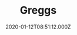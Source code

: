 ---
date: 2020-01-12T08:51:12.000Z
title: Greggs
latitude: 52.03845871640978
longitude: 0.7297656444440646
category: checkin
---